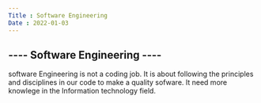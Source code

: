 ```yaml
---
Title : Software Engineering
Date : 2022-01-03
---
```


## ---- Software Engineering ----
software Engineering is not a coding job. 
It is about following the principles and disciplines in our code to make a quality sofware. It need more knowlege in the Information technology field.
